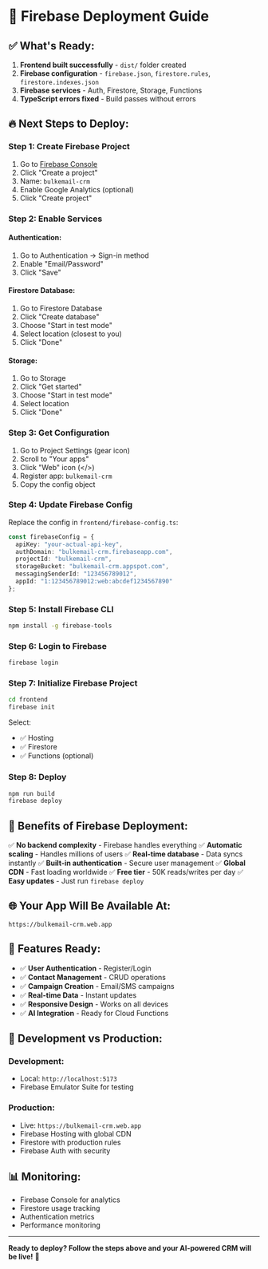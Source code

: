 # 🚀 Firebase Deployment Guide

## **✅ What's Ready:**

1. **Frontend built successfully** - `dist/` folder created
2. **Firebase configuration** - `firebase.json`, `firestore.rules`, `firestore.indexes.json`
3. **Firebase services** - Auth, Firestore, Storage, Functions
4. **TypeScript errors fixed** - Build passes without errors

## **🔥 Next Steps to Deploy:**

### **Step 1: Create Firebase Project**

1. Go to [Firebase Console](https://console.firebase.google.com/)
2. Click "Create a project"
3. Name: `bulkemail-crm`
4. Enable Google Analytics (optional)
5. Click "Create project"

### **Step 2: Enable Services**

#### **Authentication:**
1. Go to Authentication → Sign-in method
2. Enable "Email/Password"
3. Click "Save"

#### **Firestore Database:**
1. Go to Firestore Database
2. Click "Create database"
3. Choose "Start in test mode"
4. Select location (closest to you)
5. Click "Done"

#### **Storage:**
1. Go to Storage
2. Click "Get started"
3. Choose "Start in test mode"
4. Select location
5. Click "Done"

### **Step 3: Get Configuration**

1. Go to Project Settings (gear icon)
2. Scroll to "Your apps"
3. Click "Web" icon (</>)
4. Register app: `bulkemail-crm`
5. Copy the config object

### **Step 4: Update Firebase Config**

Replace the config in `frontend/firebase-config.ts`:

```typescript
const firebaseConfig = {
  apiKey: "your-actual-api-key",
  authDomain: "bulkemail-crm.firebaseapp.com",
  projectId: "bulkemail-crm",
  storageBucket: "bulkemail-crm.appspot.com",
  messagingSenderId: "123456789012",
  appId: "1:123456789012:web:abcdef1234567890"
};
```

### **Step 5: Install Firebase CLI**

```bash
npm install -g firebase-tools
```

### **Step 6: Login to Firebase**

```bash
firebase login
```

### **Step 7: Initialize Firebase Project**

```bash
cd frontend
firebase init
```

Select:
- ✅ Hosting
- ✅ Firestore
- ✅ Functions (optional)

### **Step 8: Deploy**

```bash
npm run build
firebase deploy
```

## **🎯 Benefits of Firebase Deployment:**

✅ **No backend complexity** - Firebase handles everything
✅ **Automatic scaling** - Handles millions of users
✅ **Real-time database** - Data syncs instantly
✅ **Built-in authentication** - Secure user management
✅ **Global CDN** - Fast loading worldwide
✅ **Free tier** - 50K reads/writes per day
✅ **Easy updates** - Just run `firebase deploy`

## **🌐 Your App Will Be Available At:**

`https://bulkemail-crm.web.app`

## **📱 Features Ready:**

- ✅ **User Authentication** - Register/Login
- ✅ **Contact Management** - CRUD operations
- ✅ **Campaign Creation** - Email/SMS campaigns
- ✅ **Real-time Data** - Instant updates
- ✅ **Responsive Design** - Works on all devices
- ✅ **AI Integration** - Ready for Cloud Functions

## **🔧 Development vs Production:**

### **Development:**
- Local: `http://localhost:5173`
- Firebase Emulator Suite for testing

### **Production:**
- Live: `https://bulkemail-crm.web.app`
- Firebase Hosting with global CDN
- Firestore with production rules
- Firebase Auth with security

## **📊 Monitoring:**

- Firebase Console for analytics
- Firestore usage tracking
- Authentication metrics
- Performance monitoring

---

**Ready to deploy? Follow the steps above and your AI-powered CRM will be live!** 🚀
